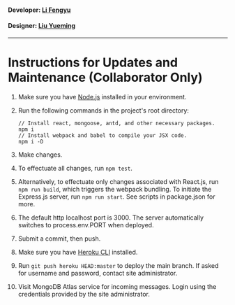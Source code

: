 #### Developer: [Li Fengyu](https://github.com/fengyuli2002)
#### Designer: [Liu Yueming](https://github.com/liuyuemingm)
---
# Instructions for Updates and Maintenance (Collaborator Only)

1. Make sure you have [Node.js](https://nodejs.org/en/) installed in your environment.
2. Run the following commands in the project's root directory:

   ```shell
   // Install react, mongoose, antd, and other necessary packages.
   npm i
   // Install webpack and babel to compile your JSX code.
   npm i -D

3. Make changes.
4. To effectuate all changes, run `npm test`.
5. Alternatively, to effectuate only changes associated with React.js, run `npm run build`, which triggers the webpack bundling. To initiate the Express.js server, run `npm run start`. See scripts in package.json for more.
6. The default http localhost port is 3000. The server automatically switches to process.env.PORT when deployed.
7. Submit a commit, then push.
8. Make sure you have [Heroku CLI](https://devcenter.heroku.com/articles/heroku-cli) installed.
9. Run `git push heroku HEAD:master` to deploy the main branch. If asked for username and password, contact site administrator.
10. Visit MongoDB Atlas service for incoming messages. Login using the credentials provided by the site administrator.
